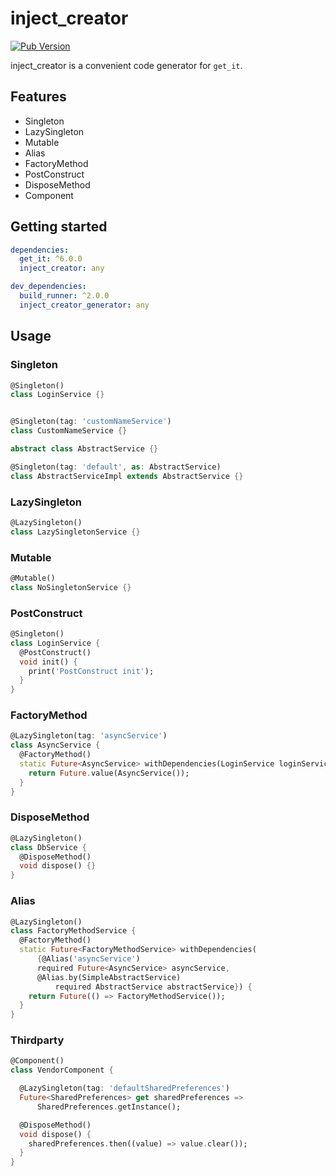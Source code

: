 # inject_creator

[![Pub Version](https://img.shields.io/pub/v/inject_creator)](https://pub.dev/packages/inject_creator)

inject_creator is a convenient code generator for `get_it`.

## Features

- Singleton
- LazySingleton
- Mutable
- Alias
- FactoryMethod
- PostConstruct
- DisposeMethod
- Component

## Getting started

```yaml
dependencies:
  get_it: ^6.0.0
  inject_creator: any

dev_dependencies:
  build_runner: ^2.0.0
  inject_creator_generator: any
```

## Usage

### Singleton

```dart
@Singleton()
class LoginService {}


@Singleton(tag: 'customNameService')
class CustomNameService {}

abstract class AbstractService {}

@Singleton(tag: 'default', as: AbstractService)
class AbstractServiceImpl extends AbstractService {}
```

### LazySingleton

```dart
@LazySingleton()
class LazySingletonService {}
```

### Mutable

```dart
@Mutable()
class NoSingletonService {}
```

### PostConstruct

```dart
@Singleton()
class LoginService {
  @PostConstruct()
  void init() {
    print('PostConstruct init');
  }
}
```

### FactoryMethod

```dart
@LazySingleton(tag: 'asyncService')
class AsyncService {
  @FactoryMethod()
  static Future<AsyncService> withDependencies(LoginService loginService) {
    return Future.value(AsyncService());
  }
}
```

### DisposeMethod

```dart
@LazySingleton()
class DbService {
  @DisposeMethod()
  void dispose() {}
}
```

### Alias

```dart
@LazySingleton()
class FactoryMethodService {
  @FactoryMethod()
  static Future<FactoryMethodService> withDependencies(
      {@Alias('asyncService')
      required Future<AsyncService> asyncService,
      @Alias.by(SimpleAbstractService)
          required AbstractService abstractService}) {
    return Future(() => FactoryMethodService());
  }
}
```

### Thirdparty

```dart
@Component()
class VendorComponent {

  @LazySingleton(tag: 'defaultSharedPreferences')
  Future<SharedPreferences> get sharedPreferences =>
      SharedPreferences.getInstance();

  @DisposeMethod()
  void dispose() {
    sharedPreferences.then((value) => value.clear());
  }
}
```

